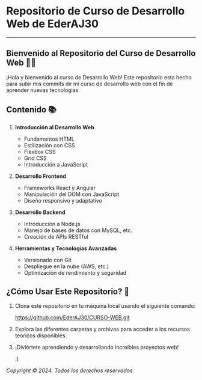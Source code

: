 # Repositorio de Curso de Desarrollo Web de EderAJ30

---

## Bienvenido al Repositorio del Curso de Desarrollo Web 🐐💽

¡Hola y bienvenido al curso de Desarrollo Web! Este repositorio esta hecho para subir mis commits de mi curso de desarrollo web con el fin de aprender nuevas tecnologias

## Contenido 📚

1. **Introducción al Desarrollo Web**
   - Fundamentos HTML
   - Estilización con CSS
   - Flexbox CSS
   - Grid CSS
   - Introducción a JavaScript

2. **Desarrollo Frontend**
   - Frameworks React y Angular
   - Manipulación del DOM con JavaScript
   - Diseño responsivo y adaptativo

3. **Desarrollo Backend**
   - Introducción a Node.js
   - Manejo de bases de datos con MySQL, etc.
   - Creación de APIs RESTful

4. **Herramientas y Tecnologías Avanzadas**
   - Versionado con Git
   - Despliegue en la nube (AWS, etc.)
   - Optimización de rendimiento y seguridad

## ¿Cómo Usar Este Repositorio? 🚀

1. Clona este repositorio en tu máquina local usando el siguiente comando:

   https://github.com/EderAJ30/CURSO-WEB.git

2. Explora las diferentes carpetas y archivos para acceder a los recursos teoricos disponibles.

3. ¡Diviértete aprendiendo y desarrollando increíbles proyectos web!

   :)

*Copyright © 2024. Todos los derechos reservados.*
